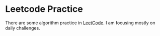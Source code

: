 # Leetcode Practice

There are some algorithm practice in [LeetCode](www.leetcode.com). I am focusing mostly on daily challenges.
